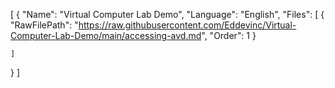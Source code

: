 [
  {
    "Name": "Virtual Computer Lab Demo",
    "Language": "English",
    "Files": [
      {
        "RawFilePath": "https://raw.githubusercontent.com/Eddevinc/Virtual-Computer-Lab-Demo/main/accessing-avd.md",
        "Order": 1
      }
     
    ]
  }
]
